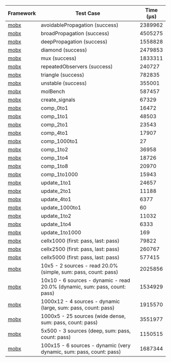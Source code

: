 | Framework | Test Case | Time (μs) |
| --- | --- | --- |
| [mobx](https://github.com/mobxjs/mobx.dart) | avoidablePropagation (success) | 2389962 |
| [mobx](https://github.com/mobxjs/mobx.dart) | broadPropagation (success) | 4505275 |
| [mobx](https://github.com/mobxjs/mobx.dart) | deepPropagation (success) | 1558828 |
| [mobx](https://github.com/mobxjs/mobx.dart) | diamond (success) | 2479853 |
| [mobx](https://github.com/mobxjs/mobx.dart) | mux (success) | 1833311 |
| [mobx](https://github.com/mobxjs/mobx.dart) | repeatedObservers (success) | 240727 |
| [mobx](https://github.com/mobxjs/mobx.dart) | triangle (success) | 782835 |
| [mobx](https://github.com/mobxjs/mobx.dart) | unstable (success) | 355001 |
| [mobx](https://github.com/mobxjs/mobx.dart) | molBench | 587457 |
| [mobx](https://github.com/mobxjs/mobx.dart) | create_signals | 67329 |
| [mobx](https://github.com/mobxjs/mobx.dart) | comp_0to1 | 16472 |
| [mobx](https://github.com/mobxjs/mobx.dart) | comp_1to1 | 48503 |
| [mobx](https://github.com/mobxjs/mobx.dart) | comp_2to1 | 23543 |
| [mobx](https://github.com/mobxjs/mobx.dart) | comp_4to1 | 17907 |
| [mobx](https://github.com/mobxjs/mobx.dart) | comp_1000to1 | 27 |
| [mobx](https://github.com/mobxjs/mobx.dart) | comp_1to2 | 36958 |
| [mobx](https://github.com/mobxjs/mobx.dart) | comp_1to4 | 18726 |
| [mobx](https://github.com/mobxjs/mobx.dart) | comp_1to8 | 20970 |
| [mobx](https://github.com/mobxjs/mobx.dart) | comp_1to1000 | 15943 |
| [mobx](https://github.com/mobxjs/mobx.dart) | update_1to1 | 24657 |
| [mobx](https://github.com/mobxjs/mobx.dart) | update_2to1 | 11188 |
| [mobx](https://github.com/mobxjs/mobx.dart) | update_4to1 | 6377 |
| [mobx](https://github.com/mobxjs/mobx.dart) | update_1000to1 | 60 |
| [mobx](https://github.com/mobxjs/mobx.dart) | update_1to2 | 11032 |
| [mobx](https://github.com/mobxjs/mobx.dart) | update_1to4 | 6333 |
| [mobx](https://github.com/mobxjs/mobx.dart) | update_1to1000 | 169 |
| [mobx](https://github.com/mobxjs/mobx.dart) | cellx1000 (first: pass, last: pass) | 79822 |
| [mobx](https://github.com/mobxjs/mobx.dart) | cellx2500 (first: pass, last: pass) | 260767 |
| [mobx](https://github.com/mobxjs/mobx.dart) | cellx5000 (first: pass, last: pass) | 577415 |
| [mobx](https://github.com/mobxjs/mobx.dart) | 10x5 - 2 sources - read 20.0% (simple, sum: pass, count: pass) | 2025856 |
| [mobx](https://github.com/mobxjs/mobx.dart) | 10x10 - 6 sources - dynamic - read 20.0% (dynamic, sum: pass, count: pass) | 1534929 |
| [mobx](https://github.com/mobxjs/mobx.dart) | 1000x12 - 4 sources - dynamic (large, sum: pass, count: pass) | 1915570 |
| [mobx](https://github.com/mobxjs/mobx.dart) | 1000x5 - 25 sources (wide dense, sum: pass, count: pass) | 3551977 |
| [mobx](https://github.com/mobxjs/mobx.dart) | 5x500 - 3 sources (deep, sum: pass, count: pass) | 1150515 |
| [mobx](https://github.com/mobxjs/mobx.dart) | 100x15 - 6 sources - dynamic (very dynamic, sum: pass, count: pass) | 1687344 |
